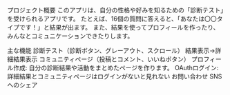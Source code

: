 プロジェクト概要
このアプリは、自分の性格や好みを知るための「診断テスト」を受けられるアプリです。
たとえば、16個の質問に答えると、「あなたは〇〇タイプです！」と結果が出ます。
また、結果を使ってプロフィールを作ったり、みんなとコミュニケーションできたりします。

主な機能
診断テスト（診断ボタン、グレーアウト、スクロール）
結果表示→詳細結果表示
コミュニティページ（投稿とコメント、いいねボタン）
プロフィール作成: 自分の診断結果や活動をまとめたページを作ります。
OAuthログイン: 詳細結果とコミュニティページはログインがないと見れない
お問い合わせ
SNSへのシェア



